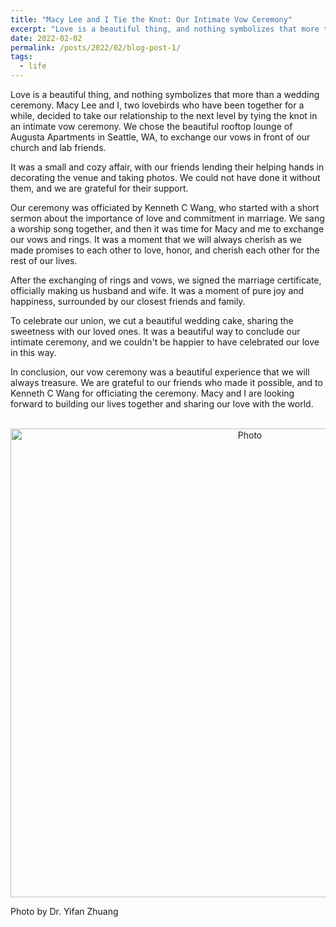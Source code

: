 ```yaml
---
title: "Macy Lee and I Tie the Knot: Our Intimate Vow Ceremony"
excerpt: "Love is a beautiful thing, and nothing symbolizes that more than a wedding ceremony. Macy Lee and I, two lovebirds who have been together for a while, decided to take our relationship to the next level by tying the knot in an intimate vow ceremony. We chose the beautiful rooftop lounge of Augusta Apartments in Seattle, WA, to exchange our vows in front of our church and lab friends."
date: 2022-02-02
permalink: /posts/2022/02/blog-post-1/
tags:
  - life
---
```


Love is a beautiful thing, and nothing symbolizes that more than a wedding ceremony. Macy Lee and I, two lovebirds who have been together for a while, decided to take our relationship to the next level by tying the knot in an intimate vow ceremony. We chose the beautiful rooftop lounge of Augusta Apartments in Seattle, WA, to exchange our vows in front of our church and lab friends.

It was a small and cozy affair, with our friends lending their helping hands in decorating the venue and taking photos. We could not have done it without them, and we are grateful for their support.

Our ceremony was officiated by Kenneth C Wang, who started with a short sermon about the importance of love and commitment in marriage. We sang a worship song together, and then it was time for Macy and me to exchange our vows and rings. It was a moment that we will always cherish as we made promises to each other to love, honor, and cherish each other for the rest of our lives.

After the exchanging of rings and vows, we signed the marriage certificate, officially making us husband and wife. It was a moment of pure joy and happiness, surrounded by our closest friends and family.

To celebrate our union, we cut a beautiful wedding cake, sharing the sweetness with our loved ones. It was a beautiful way to conclude our intimate ceremony, and we couldn't be happier to have celebrated our love in this way.

In conclusion, our vow ceremony was a beautiful experience that we will always treasure. We are grateful to our friends who made it possible, and to Kenneth C Wang for officiating the ceremony. Macy and I are looking forward to building our lives together and sharing our love with the world.

<p align="center">
  <img src="https://zhengthomastang.github.io/images/Vow_Ceremony.jpg?raw=true" alt="Photo" style="width: 750px;"/> 
</p>

Photo by Dr. Yifan Zhuang

